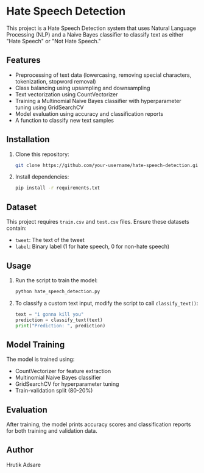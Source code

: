 # Hate Speech Detection

This project is a Hate Speech Detection system that uses Natural Language Processing (NLP) and a Naive Bayes classifier to classify text as either "Hate Speech" or "Not Hate Speech."

## Features

- Preprocessing of text data (lowercasing, removing special characters, tokenization, stopword removal)
- Class balancing using upsampling and downsampling
- Text vectorization using CountVectorizer
- Training a Multinomial Naive Bayes classifier with hyperparameter tuning using GridSearchCV
- Model evaluation using accuracy and classification reports
- A function to classify new text samples

## Installation

1. Clone this repository:
   ```bash
   git clone https://github.com/your-username/hate-speech-detection.git
   ```
2. Install dependencies:
   ```bash
   pip install -r requirements.txt
   ```

## Dataset

This project requires `train.csv` and `test.csv` files. Ensure these datasets contain:

- `tweet`: The text of the tweet
- `label`: Binary label (1 for hate speech, 0 for non-hate speech)

## Usage

1. Run the script to train the model:
   ```bash
   python hate_speech_detection.py
   ```
2. To classify a custom text input, modify the script to call `classify_text()`:
   ```python
   text = "i gonna kill you"
   prediction = classify_text(text)
   print("Prediction: ", prediction)
   ```

## Model Training

The model is trained using:

- CountVectorizer for feature extraction
- Multinomial Naive Bayes classifier
- GridSearchCV for hyperparameter tuning
- Train-validation split (80-20%)

## Evaluation

After training, the model prints accuracy scores and classification reports for both training and validation data.


## Author

Hrutik Adsare

